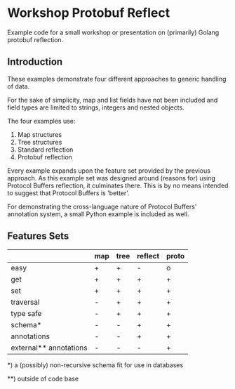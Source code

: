 # Workshop Protobuf Reflect

Example code for a small workshop or presentation on (primarily) Golang
protobuf reflection.

## Introduction

These examples demonstrate four different approaches to generic handling of
data.

For the sake of simplicity, map and list fields have not been included and
field types are limited to strings, integers and nested objects.

The four examples use:

1. Map structures
2. Tree structures
3. Standard reflection
4. Protobuf reflection

Every example expands upon the feature set provided by the previous approach.
As this example set was designed around (reasons for) using Protocol Buffers
reflection, it culminates there. This is by no means intended to suggest that
Protocol Buffers is 'better'.

For demonstrating the cross-language nature of Protocol Buffers' annotation
system, a small Python example is included as well.

## Features Sets

|                        | map | tree | reflect | proto |
|------------------------|-----|------|---------|-------|
| easy                   | +   | +    | -       | o     |
| get                    | +   | +    | +       | +     |
| set                    | +   | +    | +       | +     |
| traversal              | -   | +    | +       | +     |
| type safe              | -   | +    | +       | +     |
| schema*                | -   | -    | +       | +     |
| annotations            | -   | -    | +       | +     |
| external** annotations | -   | -    | -       | +     |

*) a (possibly) non-recursive schema fit for use in databases

**) outside of code base

